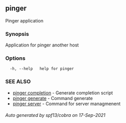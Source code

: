 ## pinger

Pinger application

### Synopsis

Application for pinger another host

### Options

```
  -h, --help   help for pinger
```

### SEE ALSO

* [pinger completion](pinger_completion.md)	 - Generate completion script
* [pinger generate](pinger_generate.md)	 - Command generate
* [pinger server](pinger_server.md)	 - Command for server managmenent

###### Auto generated by spf13/cobra on 17-Sep-2021
